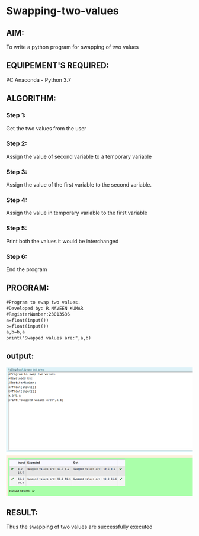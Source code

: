 # Swapping-two-values
## AIM:
To write a python program for swapping of two values
## EQUIPEMENT'S REQUIRED: 
PC
Anaconda - Python 3.7
## ALGORITHM: 
### Step 1:
Get the two values from the user
### Step 2: 
Assign the value of second variable to a temporary variable 
### Step 3: 
Assign the value of the first variable to the second variable.
### Step 4:  
Assign the value in temporary variable to the first variable
### Step 5: 
Print both the values it would be interchanged
### Step 6: 
End the program
## PROGRAM:
```
#Program to swap two values.
#Developed by: R.NAVEEN KUMAR
#RegisterNumber:23013536
a=float(input())
b=float(input())
a,b=b,a
print("Swapped values are:",a,b)
```

## output:
![output](/swaping2.png)

## RESULT:
Thus the swapping of two values are successfully executed



